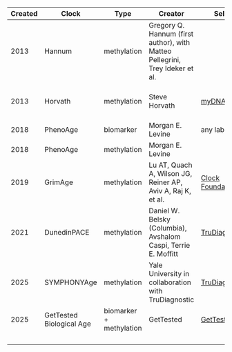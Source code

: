 |Created|Clock|Type|Creator|Seller|Availability|
|-|-|-|-|-|-|
|2013|Hannum|methylation|Gregory Q. Hannum (first author), with Matteo Pellegrini, Trey Ideker et al.|||
|2013|Horvath|methylation|Steve Horvath|[myDNAge](https://www.mydnage.com/products/blood)|USA, Canada, Europe and Australia|
|2018|PhenoAge|biomarker|Morgan E. Levine|any lab|gobal|
|2018|PhenoAge|methylation|Morgan E. Levine|||
|2019|GrimAge|methylation|Lu AT, Quach A, Wilson JG, Reiner AP, Aviv A, Raj K, et al.|[Clock Foundation](https://clockfoundation.org/product/grimage-epigenetic-age-test-promo/)|United States, UK and Europe|
|2021|DunedinPACE|methylation|Daniel W. Belsky (Columbia), Avshalom Caspi, Terrie E. Moffitt|[TruDiagnostic](https://shop.trudiagnostic.com/products/truage-complete-epigenetic-collection)|all US territories and most countries|
|2025|SYMPHONYAge|methylation|Yale University in collaboration with TruDiagnostic|[TruDiagnostic](https://shop.trudiagnostic.com/products/truage-complete-epigenetic-collection)|all US territories and most countries|
|2025|GetTested Biological Age|biomarker + methylation|GetTested|[GetTested.io](https://gettested.io/product/biological-age-and-longevity-test)|more than 60 countries|
|||||||
|||||||
|||||||
|||||||
